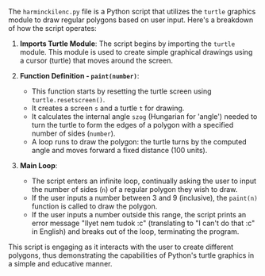 The `harminckilenc.py` file is a Python script that utilizes the `turtle` graphics module to draw regular polygons based on user input. Here's a breakdown of how the script operates:

1. **Imports Turtle Module**: The script begins by importing the `turtle` module. This module is used to create simple graphical drawings using a cursor (turtle) that moves around the screen.

2. **Function Definition - `paint(number)`**:
   - This function starts by resetting the turtle screen using `turtle.resetscreen()`.
   - It creates a screen `s` and a turtle `t` for drawing.
   - It calculates the internal angle `szog` (Hungarian for 'angle') needed to turn the turtle to form the edges of a polygon with a specified number of sides (`number`).
   - A loop runs to draw the polygon: the turtle turns by the computed angle and moves forward a fixed distance (100 units).

3. **Main Loop**:
   - The script enters an infinite loop, continually asking the user to input the number of sides (`n`) of a regular polygon they wish to draw.
   - If the user inputs a number between 3 and 9 (inclusive), the `paint(n)` function is called to draw the polygon.
   - If the user inputs a number outside this range, the script prints an error message "Ilyet nem tudok :c" (translating to "I can't do that :c" in English) and breaks out of the loop, terminating the program.

This script is engaging as it interacts with the user to create different polygons, thus demonstrating the capabilities of Python's turtle graphics in a simple and educative manner.